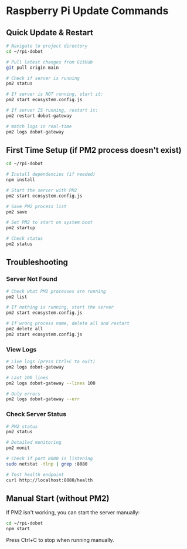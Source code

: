 # Raspberry Pi Update Commands

## Quick Update & Restart

```bash
# Navigate to project directory
cd ~/rpi-dobot

# Pull latest changes from GitHub
git pull origin main

# Check if server is running
pm2 status

# If server is NOT running, start it:
pm2 start ecosystem.config.js

# If server IS running, restart it:
pm2 restart dobot-gateway

# Watch logs in real-time
pm2 logs dobot-gateway
```

## First Time Setup (if PM2 process doesn't exist)

```bash
cd ~/rpi-dobot

# Install dependencies (if needed)
npm install

# Start the server with PM2
pm2 start ecosystem.config.js

# Save PM2 process list
pm2 save

# Set PM2 to start on system boot
pm2 startup

# Check status
pm2 status
```

## Troubleshooting

### Server Not Found
```bash
# Check what PM2 processes are running
pm2 list

# If nothing is running, start the server
pm2 start ecosystem.config.js

# If wrong process name, delete all and restart
pm2 delete all
pm2 start ecosystem.config.js
```

### View Logs
```bash
# Live logs (press Ctrl+C to exit)
pm2 logs dobot-gateway

# Last 100 lines
pm2 logs dobot-gateway --lines 100

# Only errors
pm2 logs dobot-gateway --err
```

### Check Server Status
```bash
# PM2 status
pm2 status

# Detailed monitoring
pm2 monit

# Check if port 8080 is listening
sudo netstat -tlnp | grep :8080

# Test health endpoint
curl http://localhost:8080/health
```

## Manual Start (without PM2)

If PM2 isn't working, you can start the server manually:

```bash
cd ~/rpi-dobot
npm start
```

Press Ctrl+C to stop when running manually.
